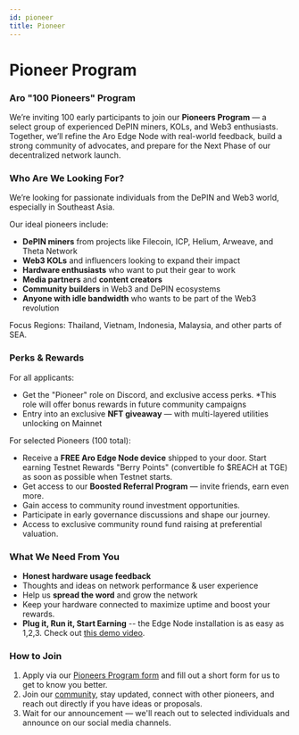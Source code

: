 ```yaml
---
id: pioneer
title: Pioneer
---
```


# Pioneer Program

### Aro "100 Pioneers" Program

We’re inviting 100 early participants to join our **Pioneers Program** — a select group of experienced DePIN miners, KOLs, and Web3 enthusiasts. Together, we’ll refine the Aro Edge Node with real-world feedback, build a strong community of advocates, and prepare for the Next Phase of our decentralized network launch.

### Who Are We Looking For?

We’re looking for passionate individuals from the DePIN and Web3 world, especially in Southeast Asia.

Our ideal pioneers include:

- **DePIN miners** from projects like Filecoin, ICP, Helium, Arweave, and Theta Network
- **Web3 KOLs** and influencers looking to expand their impact
- **Hardware enthusiasts** who want to put their gear to work
- **Media partners** and **content creators**
- **Community builders** in Web3 and DePIN ecosystems
- **Anyone with idle bandwidth** who wants to be part of the Web3 revolution

Focus Regions: Thailand, Vietnam, Indonesia, Malaysia, and other parts of SEA.

### Perks & Rewards

For all applicants:

- Get the "Pioneer" role on Discord, and exclusive access perks. 
*This role will offer bonus rewards in future community campaigns
- Entry into an exclusive **NFT giveaway** — with multi-layered utilities unlocking on Mainnet

For selected Pioneers (100 total):

- Receive a **FREE Aro Edge Node device** shipped to your door.
Start earning Testnet Rewards "Berry Points" (convertible fo $REACH at TGE) as soon as possible when Testnet starts.
- Get access to our **Boosted Referral Program** — invite friends, earn even more.
- Gain access to community round investment opportunities.
- Participate in early governance discussions and shape our journey. 
- Access to exclusive community round fund raising at preferential valuation. 

###  What We Need From You
- **Honest hardware usage feedback**
- Thoughts and ideas on network performance & user experience
- Help us **spread the word** and grow the network
- Keep your hardware connected to maximize uptime and boost your rewards.
- **Plug it, Run it, Start Earning** -- the Edge Node installation is as easy as 1,2,3. Check out [this demo video](https://youtu.be/YtjHVk2KA9w).

### How to Join
1. Apply via our [Pioneers Program form](https://Aro.fillout.com/Pioneers)
 and fill out a short form for us to get to know you better.
2. Join our [community](https://linktr.ee/Aronetwork),
stay updated, connect with other pioneers, and reach out directly if you have ideas or proposals.
3. Wait for our announcement — we'll reach out to selected individuals and announce on our social media channels. 




 


